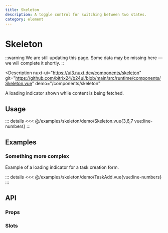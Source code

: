 ```yaml
---
title: Skeleton
description: A toggle control for switching between two states.
category: element
---
```

<script setup>
import SkeletonExample from '/examples/skeleton/Skeleton.vue';
import TaskAddExample from '/examples/skeleton/TaskAdd.vue';
</script>
# Skeleton

::warning
We are still updating this page. Some data may be missing here — we will complete it shortly.
::

<Description
  nuxt-ui="https://ui3.nuxt.dev/components/skeleton"
  git="https://github.com/bitrix24/b24ui/blob/main/src/runtime/components/Skeleton.vue"
  demo="/components/skeleton"
>
  A loading indicator shown while content is being fetched.
</Description>

## Usage

<div class="lg:min-h-[160px]">
  <ClientOnly>
    <SkeletonExample />
  </ClientOnly>
</div>

::: details
<<< @/examples/skeleton/demo/Skeleton.vue{3,6,7 vue:line-numbers}
:::

## Examples

### Something more complex

Example of a loading indicator for a task creation form.

<div class="lg:min-h-[623px]">
  <ClientOnly>
    <TaskAddExample />
  </ClientOnly>
</div>

::: details
<<< @/examples/skeleton/demo/TaskAdd.vue{vue:line-numbers}
:::

## API

### Props

<ComponentProps component="Skeleton" />

### Slots

<ComponentSlots component="Skeleton" />
